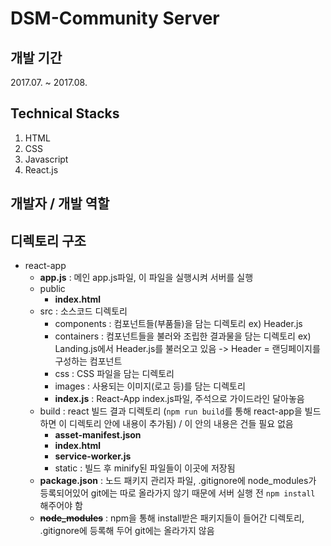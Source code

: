 # DSM-Community Server

## 개발 기간
2017.07. ~ 2017.08.  

## Technical Stacks
1. HTML
2. CSS
3. Javascript
4. React.js

## 개발자 / 개발 역할



## 디렉토리 구조

- react-app
    - **app.js** : 메인 app.js파일, 이 파일을 실행시켜 서버를 실행
    - public
        - **index.html** 
    - src : 소스코드 디렉토리
        - components : 컴포넌트들(부품들)을 담는 디렉토리 ex) Header.js
        - containers : 컴포넌트들을 불러와 조립한 결과물을 담는 디렉토리 ex) Landing.js에서 Header.js를 불러오고 있음 -> Header = 랜딩페이지를 구성하는 컴포넌트
        - css : CSS 파일을 담는 디렉토리
        - images : 사용되는 이미지(로고 등)를 담는 디렉토리
        - **index.js** : React-App index.js파일, 주석으로 가이드라인 달아놓음
    - build : react 빌드 결과 디렉토리 (```npm run build```를 통해 react-app을 빌드하면 이 디렉토리 안에 내용이 추가됨) / 이 안의 내용은 건들 필요 없음
        - **asset-manifest.json**
        - **index.html**
        - **service-worker.js**
        - static : 빌드 후 minify된 파일들이 이곳에 저장됨
    - **package.json** : 노드 패키지 관리자 파일, .gitignore에 node_modules가 등록되어있어 git에는 따로 올라가지 않기 때문에 서버 실행 전 ```npm install``` 해주어야 함
    - ~~**node_modules**~~ : npm을 통해 install받은 패키지들이 들어간 디렉토리, .gitignore에 등록해 두어 git에는 올라가지 않음

